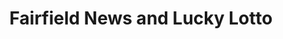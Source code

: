 ---
title: "Fairfield News and Lucky Lotto"
url: /fairfield/fairfield-news-and-lucky-lotto/
shop: newsagent
---
